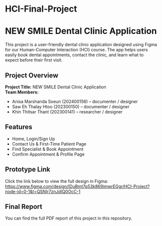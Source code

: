 # HCI-Final-Project
# NEW SMILE Dental Clinic Application
This project is a user-friendly dental clinic application designed using Figma for our Human-Computer Interaction (HCI) course. The app helps users easily book dental appointments, contact the clinic, and learn what to expect before their first visit.
## Project Overview

**Project Title:** NEW SMILE Dental Clinic Application  
**Team Members:**
- Anisa Marshanda Soeun (202400156) – documenter / designer  
- Saw Eh Thalay Htoo (202300150) – documenter / designer  
- Khin Thitsar Thant (202300141) – researcher / designer

## Features
- Home, Login/Sign Up
- Contact Us & First-Time Patient Page
- Find Specialist & Book Appointment
- Confirm Appointment & Profile Page

## Prototype Link
Click the link below to view the full design in Figma: 
https://www.figma.com/design/IDuBmt7p53k869imwrEGgr/HCI-Project?node-id=0-1&t=QSNIr7znJdIQ0OcC-1

## Final Report
You can find the full PDF report of this project in this repository.
